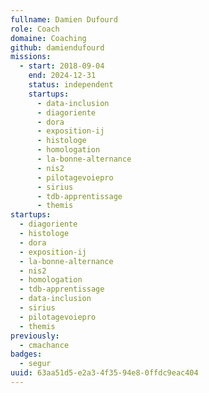 ```yaml
---
fullname: Damien Dufourd
role: Coach
domaine: Coaching
github: damiendufourd
missions:
  - start: 2018-09-04
    end: 2024-12-31
    status: independent
    startups:
      - data-inclusion
      - diagoriente
      - dora
      - exposition-ij
      - histologe
      - homologation
      - la-bonne-alternance
      - nis2
      - pilotagevoiepro
      - sirius
      - tdb-apprentissage
      - themis
startups:
  - diagoriente
  - histologe
  - dora
  - exposition-ij
  - la-bonne-alternance
  - nis2
  - homologation
  - tdb-apprentissage
  - data-inclusion
  - sirius
  - pilotagevoiepro
  - themis
previously:
  - cmachance
badges:
  - segur
uuid: 63aa51d5-e2a3-4f35-94e8-0ffdc9eac404
---
```

